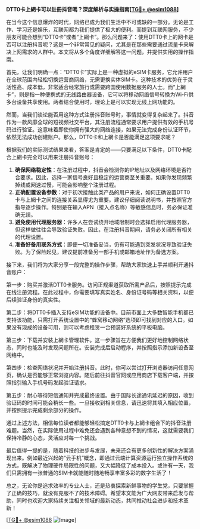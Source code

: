**DTT0卡上網卡可以註冊抖音嗎？深度解析与实操指南[[TG💪+ @esim1088](https://t.me/s/esim1088)]**

在当今这个信息爆炸的时代，网络已成为我们生活中不可或缺的一部分。无论是工作、学习还是娱乐，互联网都为我们提供了极大的便利。而提到互联网服务，不少朋友可能会想到“DTT0卡”或者“上網卡”。那么问题来了：使用DTT0卡上的网卡是否可以注册抖音呢？这是一个非常常见的疑问，尤其是在那些需要通过流量卡来解决上网需求的人群中。本文将从多个角度详细解答这一问题，并提供实用的操作指南。

首先，让我们明确一点：“DTT0卡”实际上是一种虚拟的eSIM卡服务，它允许用户在全球范围内轻松切换运营商网络，无需更换实体SIM卡。这种技术的优势在于灵活性高、成本低，非常适合经常旅行或需要跨国使用数据服务的人士。而“上網卡”，则是指一种便携式的无线路由器设备，它可以将移动网络信号转换为Wi-Fi供多台设备共享使用。两者结合使用时，理论上是可以实现无线上网功能的。

然而，当我们谈论能否用这种方式注册抖音账号时，事情就变得复杂起来了。抖音作为一款风靡全球的短视频社交平台，其注册流程通常要求用户提供有效的手机号码进行验证。这意味着即使你拥有强大的网络连接，如果无法完成身份认证环节，依然无法成功创建账户。那么，DTT0卡和上網卡是否能满足这项要求呢？

根据我们的实际测试结果来看，答案是肯定的——只要满足以下条件，DTT0卡配合上網卡完全可以用来注册抖音账号：

1. **确保网络稳定性**：在注册过程中，抖音会检测你的IP地址以及网络环境是否符合要求。因此，选择一家信号良好且稳定的运营商至关重要。如果你发现频繁掉线或网速过慢，可能会影响整个注册过程。
2. **正确配置设备参数**：对于初次接触此类产品的用户来说，如何正确设置DTT0卡与上網卡之间的连接关系显得尤为重要。建议仔细阅读说明书，并按照官方指导逐步操作。特别是在输入APN（接入点名称）等敏感信息时，务必保证准确无误。
3. **避免使用代理服务器**：许多人在尝试绕开地域限制时会选择启用代理服务器，但这样做往往会导致验证失败。因此，在注册抖音期间，请务必关闭所有相关的代理设置。
4. **准备好备用联系方式**：即便一切准备妥当，仍有可能遇到突发状况导致验证失败。为了保险起见，建议提前准备另一部手机或邮箱地址作为备选方案。

接下来，我们将为大家分享一段完整的操作步骤，帮助大家快速上手并顺利开通抖音账户：

第一步：购买并激活DTT0卡服务。访问正规渠道获取所需产品后，按照提示完成在线注册流程。在此过程中，你需要填写真实姓名、身份证号码等相关资料，以便后续验证身份的真实性。

第二步：将DTT0卡插入支持eSIM功能的设备中。目前市面上大多数智能手机都已支持该功能，只需打开系统设置中的“蜂窝移动网络”选项即可找到对应的入口。如果没有现成的设备可用，则可以考虑租赁一台预装好系统的平板电脑。

第三步：下载并安装上網卡管理软件。这一步骤旨在方便我们更好地控制网络状态，同时也能及时发现问题所在。安装完成后启动程序，并按照指示添加新设备至网络中。

第四步：检查网络状况并开始注册抖音。此时，你可以尝试打开浏览器访问任意网页，确认是否能够正常浏览内容。随后前往抖音官网或应用商店下载客户端，并按照指引输入手机号码发起验证请求。

第五步：耐心等待短信通知并完成最终设置。由于国际长途通讯延迟的原因，收到验证码的时间可能会稍长一些。一旦接收到相关信息，请迅速将其填入相应位置，并按照提示完成剩余部分的操作。

通过上述方法，相信每位读者都能够轻松搞定DTT0卡与上網卡组合下的抖音注册难题。当然，在实际使用过程中难免还会遇到各种意想不到的情况，这就需要我们保持冷静的心态，灵活应对每一个挑战。

最后值得一提的是，随着科技的进步与发展，未来还会有更多创新性的解决方案涌现出来。例如最近兴起的“云手机”概念，即通过云端计算资源运行独立操作系统的方式，既解决了物理硬件局限性的问题，又大幅降低了成本投入。或许有一天，我们只需拥有一张普通的SIM卡就能随时随地畅享丰富多彩的数字生活了！

总之，无论你是追求效率的专业人士，还是热衷探索新鲜事物的学生党，只要掌握了正确的技巧，就没有克服不了的技术障碍。希望本文能为广大网友带来启发与帮助，同时也欢迎大家持续关注相关领域的最新动态，共同推动社会进步和技术革新！

[[TG💪+ @esim1088](https://t.me/s/esim1088) ![Image](https://i.postimg.cc/4NQfJmqS/Snipaste-2025-05-13-00-14-12.png)]